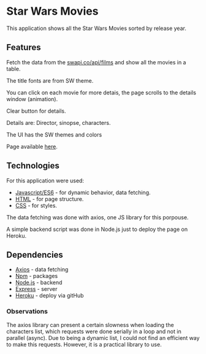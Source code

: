# Star Wars Movies
This application shows all the Star Wars Movies sorted by release year.

## Features

Fetch the data from the [swapi.co/api/films](https://swapi.co/api/films) and show all the movies in a table.

The title fonts are from SW theme.

You can click on each movie for more detais, the page scrolls to the details window (animation).

Clear button for details.

Details are: Director, sinopse, characters.

The UI has the SW themes and colors

Page available [here](https://swmovies.herokuapp.com/).

## Technologies

For this application were used:

 - [Javascript/ES6](https://www.w3schools.com/js/js_es6.asp) - for dynamic behavior, data fetching.
 - [HTML](https://www.w3schools.com/html/default.asp) - for page structure.
 - [CSS](https://www.w3schools.com/css/default.asp) - for styles.
 
The data fetching was done with axios, one JS library for this porpouse.

A simple backend script was done in Node.js just to deploy the page on Heroku.

## Dependencies

 - [Axios](https://www.npmjs.com/package/axios) - data fetching
 - [Npm](https://www.npmjs.com/) - packages 
 - [Node.js](https://nodejs.org/en/) - backend 
 - [Express](https://expressjs.com/) - server
 - [Heroku](https://www.heroku.com/platform) - deploy via gitHub

### Observations

The axios library can present a certain slowness when loading the characters list, which requests were done serially in a loop and not in parallel (async). Due to being a dynamic list, I could not find an efficient way to make this requests. However, it is a practical library to use.



